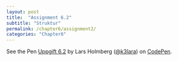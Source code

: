 ```yaml
---
layout: post
title:  "Assignment 6.2"
subtitle: "Struktur"
permalink: /chapter6/assignment2/
categories: "Chapter6"
---
```

<p data-height="265" data-theme-id="light" data-slug-hash="mWzKdY" data-default-tab="html,result" data-user="k3lara" data-embed-version="2" data-pen-title="Uppgift 6.2" class="codepen">See the Pen <a href="http://codepen.io/k3lara/pen/mWzKdY/">Uppgift 6.2</a> by Lars Holmberg (<a href="http://codepen.io/k3lara">@k3lara</a>) on <a href="http://codepen.io">CodePen</a>.</p>
<script async src="https://production-assets.codepen.io/assets/embed/ei.js"></script>
<figcaption></figcaption
